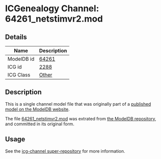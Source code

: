 # ICGenealogy Channel: 64261\_netstimvr2.mod

## Details

Name | Description
---- | -----------
ModelDB id | [64261](http://senselab.med.yale.edu/ModelDB/ShowModel.cshtml?model=64261)
ICG id | [2288](http://icg.neurotheory.ox.ac.uk/channels/other/2288)
ICG Class | [Other](http://icg.neurotheory.ox.ac.uk/channels/other)

## Description

This is a single channel model file that was originally part of a [published model on the ModelDB website](http://senselab.med.yale.edu/mModelDB/ShowModel.cshtml?model=64261).

The file [64261\_netstimvr2.mod](64261_netstimvr2.mod) was extrated from [the ModelDB repository](http://senselab.med.yale.edu/ModelDB/ShowModel.cshtml?model=64261), and committed in its original form.

## Usage

See the [icg-channel super-repository](https://github.com/icgenealogy/icg-channels) for more information.